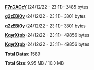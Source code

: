 [**F7nGACcY**](/data/F7nGACcY.txt) (24/12/22 - 23:11)- 2485 bytes

[**g2zEBi0y**](/data/g2zEBi0y.txt) (24/12/22 - 23:11)- 3801 bytes

[**g2zEBi0y**](/data/g2zEBi0y.txt) (24/12/22 - 23:11)- 3801 bytes

[**KqyrXtpb**](/data/KqyrXtpb.txt) (24/12/22 - 23:11)- 49856 bytes

[**KqyrXtpb**](/data/KqyrXtpb.txt) (24/12/22 - 23:11)- 49856 bytes

**Total Datas**: 1589

**Total Size**: 9.95 MB / 10.0 MB